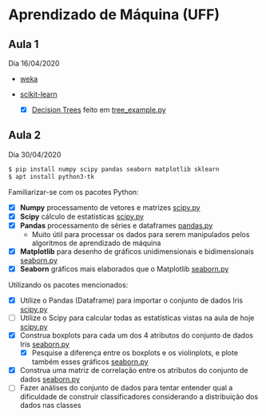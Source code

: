 # Aprendizado de Máquina (UFF)

## Aula 1

Dia 16/04/2020

- [weka](https://waikato.github.io/weka-wiki/downloading_weka/)

- [scikit-learn](https://scikit-learn.org/stable/getting_started.html)

  - [X] [Decision Trees](https://scikit-learn.org/stable/modules/tree.html) feito em [tree_example.py](aula1/1tree_example.py)

## Aula 2

Dia 30/04/2020

```bash
$ pip install numpy scipy pandas seaborn matplotlib sklearn
$ apt install python3-tk
```

Familiarizar-se com os pacotes Python:

- [X] **Numpy** processamento de vetores e matrizes [scipy.py](aula2/2scipy.py)
- [X] **Scipy** cálculo de estatísticas [scipy.py](aula2/2scipy.py)
- [X] **Pandas** processamento de séries e dataframes [pandas.py](aula2/1pandas.py)
  - Muito útil para processar os dados para serem manipulados pelos algoritmos de aprendizado de máquina
- [X] **Matplotlib** para desenho de gráficos unidimensionais e bidimensionais [seaborn.py](aula2/3seaborn.py)
- [X] **Seaborn** gráficos mais elaborados que o Matplotlib [seaborn.py](aula2/3seaborn.py)

Utilizando os pacotes mencionados:

- [X] Utilize o Pandas (Dataframe) para importar o conjunto de dados Iris [scipy.py](aula2/2scipy.py)
- [ ] Utilize o Scipy para calcular todas as estatísticas vistas na aula de hoje [scipy.py](aula2/2scipy.py)
- [X] Construa boxplots para cada um dos 4 atributos do conjunto de dados Iris [seaborn.py](aula2/3seaborn.py)
  - [X] Pesquise a diferença entre os boxplots e os violinplots, e plote também esses gráficos [seaborn.py](aula2/3seaborn.py)
- [X] Construa uma matriz de correlação entre os atributos do conjunto de dados [seaborn.py](aula2/3seaborn.py)
- [ ] Fazer análises do conjunto de dados para tentar entender qual a dificuldade de construir classificadores considerando a distribuição dos dados nas classes
